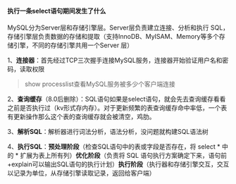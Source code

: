 #### 执行一条select语句期间发生了什么

MySQL分为Server层和存储引擎层。Server层负责建立连接、分析和执行 SQL，存储引擎层负责数据的存储和提取（支持InnoDB、MyISAM、Memory等多个存储引擎，不同的存储引擎共用一个Server 层）

1、**连接器**：首先经过TCP三次握手连接MySQL服务，连接器开始验证用户名和密码，读取权限

> show processlist查看MySQL服务被多少个客户端连接

2、**查询缓存**（8.0后删除）：SQL语句如果是select语句，就会先去查询缓存看看之前是否执行过（kv形式存内存）。对于更新频繁的表查询缓存命中率低，一个表有更新操作那么这个表的查询缓存就会被清空，鸡肋。

3、**解析SQL**：解析器进行词法分析，语法分析，没问题就构建SQL语法树

4、**执行SQL**：**预处理阶段**（检查SQL语句中的表或字段是否存在，将 select * 中的 * 扩展为表上所有列）**优化阶段**（负责将 SQL 语句执行方案确定下来，语句前+explain可以输出SQL语句的执行计划）**执行阶段**（执行器和存储引擎交互，交互以记录为单位，从存储引擎读取记录，返回给客户端）